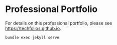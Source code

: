 # Professional Portfolio

For details on this professional portfolio, please see https://techfolios.github.io.

`bundle exec jekyll serve`
